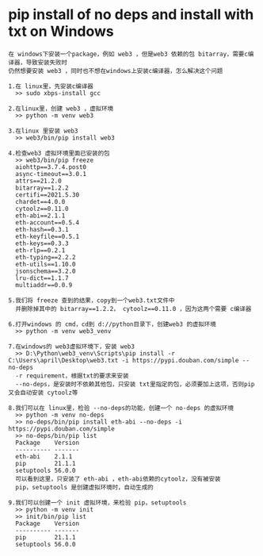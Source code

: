 # pip install of no deps and install with txt on Windows

    在 windows下安装一个package，例如 web3 ，但是web3 依赖的包 bitarray，需要c编译器，导致安装失败时
    仍然想要安装 web3 ，同时也不想在windows上安装c编译器，怎么解决这个问题
    
    1.在 linux里，先安装c编译器
      >> sudo xbps-install gcc      
      
    2.在linux里，创建 web3 ，虚拟环境
      >> python -m venv web3      
      
    3.在linux 里安装 web3
      >> web3/bin/pip install web3   
    
    4.检查web3 虚拟环境里面已安装的包
      >> web3/bin/pip freeze
      aiohttp==3.7.4.post0
      async-timeout==3.0.1
      attrs==21.2.0
      bitarray==1.2.2
      certifi==2021.5.30
      chardet==4.0.0
      cytoolz==0.11.0
      eth-abi==2.1.1
      eth-account==0.5.4
      eth-hash==0.3.1
      eth-keyfile==0.5.1
      eth-keys==0.3.3
      eth-rlp==0.2.1
      eth-typing==2.2.2
      eth-utils==1.10.0
      jsonschema==3.2.0
      lru-dict==1.1.7
      multiaddr==0.0.9
      
    5.我们将 freeze 查到的结果，copy到一个web3.txt文件中
      并删除掉其中的 bitarray==1.2.2， cytoolz==0.11.0 ，因为这两个需要 c编译器
    
    6.打开windows 的 cmd，cd到 d://python目录下，创建web3 的虚拟环境
      >> python -m venv web3_venv
      
    7.在windows的 web3虚拟环境下，安装 web3
      >> D:\Python\web3_venv\Scripts\pip install -r C:\Users\april\Desktop\web3.txt -i https://pypi.douban.com/simple --no-deps
      -r requirement，根据txt的要求来安装
      --no-deps，是安装时不依赖其他包，只安装 txt里指定的包，必须要加上这项，否则pip又会自动安装 cytoolz等
      
    8.我们可以在 linux里，检验 --no-deps的功能，创建一个 no-deps 的虚拟环境
      >> python -m venv no-deps
      >> no-deps/bin/pip install eth-abi --no-deps -i https://pypi.douban.com/simple
      >> no-deps/bin/pip list
      Package    Version
      ---------- -------
      eth-abi    2.1.1
      pip        21.1.1
      setuptools 56.0.0
      可以看到这里，只安装了 eth-abi ，eth-abi依赖的cytoolz，没有被安装
      pip，setuptools 是创建虚拟环境时，自动生成的 
      
    9.我们可以创建一个 init 虚拟环境，来检验 pip，setuptools 
      >> python -m venv init
      >> init/bin/pip list
      Package    Version
      ---------- -------
      pip        21.1.1
      setuptools 56.0.0
      
      
    
      
    
      
